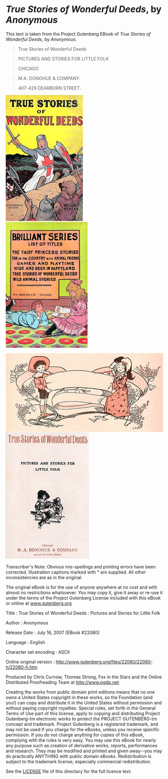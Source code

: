 # *True Stories of Wonderful Deeds*, by *Anonymous*

This text is taken from the Project Gutenberg EBook of 
*True Stories of Wonderful Deeds*, by *Anonymous*.

>   True Stories of Wonderful Deeds

>   PICTURES AND STORIES FOR LITTLE FOLK

>   CHICAGO

>   M.A. DONOHUE & COMPANY.

>   407-429 DEARBORN STREET.

![Cover](assets/cover1s.jpg)
![Advert](assets/adverts.jpg)

![Illustration 1](assets/il001s.jpg)
![Illustration 2](assets/il002s.jpg)

Transcriber's Note: Obvious mis-spellings and printing errors have been
corrected. Illustration captions marked with ° are supplied. All other
inconsistencies are as in the original.

The original eBook is for the use of anyone anywhere at no cost and with
almost no restrictions whatsoever.  You may copy it, give it away or
re-use it under the terms of the Project Gutenberg License included
with this eBook or online at www.gutenberg.org

Title
:   True Stories of Wonderful Deeds
:   Pictures and Stories for Little Folk

Author
:   Anonymous

Release Date
:   July 16, 2007 [EBook #22080]

Language
:   English

Character set encoding
:   ASCII

Online original version
:   <http://www.gutenberg.org/files/22080/22080-h/22080-h.htm>

Produced by Chris Curnow, Thomas Strong, Fox in the Stars
and the Online Distributed Proofreading Team at <http://www.pgdp.net>.

Creating the works from public domain print editions means that no
one owns a United States copyright in these works, so the Foundation
(and you!) can copy and distribute it in the United States without
permission and without paying copyright royalties.  Special rules,
set forth in the General Terms of Use part of this license, apply to
copying and distributing Project Gutenberg-tm electronic works to
protect the PROJECT GUTENBERG-tm concept and trademark.  Project
Gutenberg is a registered trademark, and may not be used if you
charge for the eBooks, unless you receive specific permission.  If you
do not charge anything for copies of this eBook, complying with the
rules is very easy.  You may use this eBook for nearly any purpose
such as creation of derivative works, reports, performances and
research.  They may be modified and printed and given away--you may do
practically ANYTHING with public domain eBooks.  Redistribution is
subject to the trademark license, especially commercial
redistribution.

See the [LICENSE](LICENSE) file of this directory for the full licence text.
